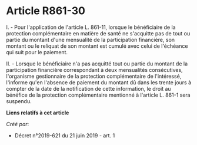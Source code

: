 # Article R861-30

I. - Pour l'application de l'article L. 861-11, lorsque le bénéficiaire de la protection complémentaire en matière de santé
ne s'acquitte pas de tout ou partie du montant d'une mensualité de la participation financière, son montant ou le reliquat de
son montant est cumulé avec celui de l'échéance qui suit pour le paiement.

II. - Lorsque le bénéficiaire n'a pas acquitté tout ou partie du montant de la participation financière correspondant à deux
mensualités consécutives, l'organisme gestionnaire de la protection complémentaire de l'intéressé, l'informe qu'en l'absence
de paiement du montant dû dans les trente jours à compter de la date de la notification de cette information, le droit au
bénéfice de la protection complémentaire mentionné à l'article L. 861-1 sera suspendu.

**Liens relatifs à cet article**

_Créé par_:

  - Décret n°2019-621 du 21 juin 2019 - art. 1
